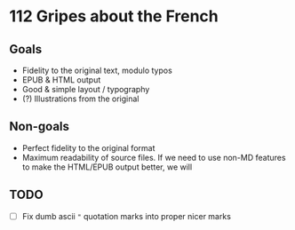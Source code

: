 # 112 Gripes about the French

## Goals

- Fidelity to the original text, modulo typos
- EPUB & HTML output
- Good & simple layout / typography
- (?) Illustrations from the original

## Non-goals

- Perfect fidelity to the original format
- Maximum readability of source files. If we need to use non-MD features to
  make the HTML/EPUB output better, we will

## TODO

- [ ] Fix dumb ascii `"` quotation marks into proper nicer marks
